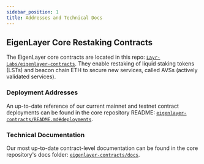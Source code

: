 ```yaml
---
sidebar_position: 1
title: Addresses and Technical Docs
---
```


## EigenLayer Core Restaking Contracts

The EigenLayer core contracts are located in this repo: [`Layr-Labs/eigenlayer-contracts`](https://github.com/Layr-Labs/eigenlayer-contracts). They enable restaking of liquid staking tokens (LSTs) and beacon chain ETH to secure new services, called AVSs (actively validated services).

### Deployment Addresses

An up-to-date reference of our current mainnet and testnet contract deployments can be found in the core repository README: [`eigenlayer-contracts/README.md#deployments`](https://github.com/Layr-Labs/eigenlayer-contracts?tab=readme-ov-file#deployments).

### Technical Documentation

Our most up-to-date contract-level documentation can be found in the core repository's docs folder: [`eigenlayer-contracts/docs`](https://github.com/Layr-Labs/eigenlayer-contracts/tree/dev/docs).
